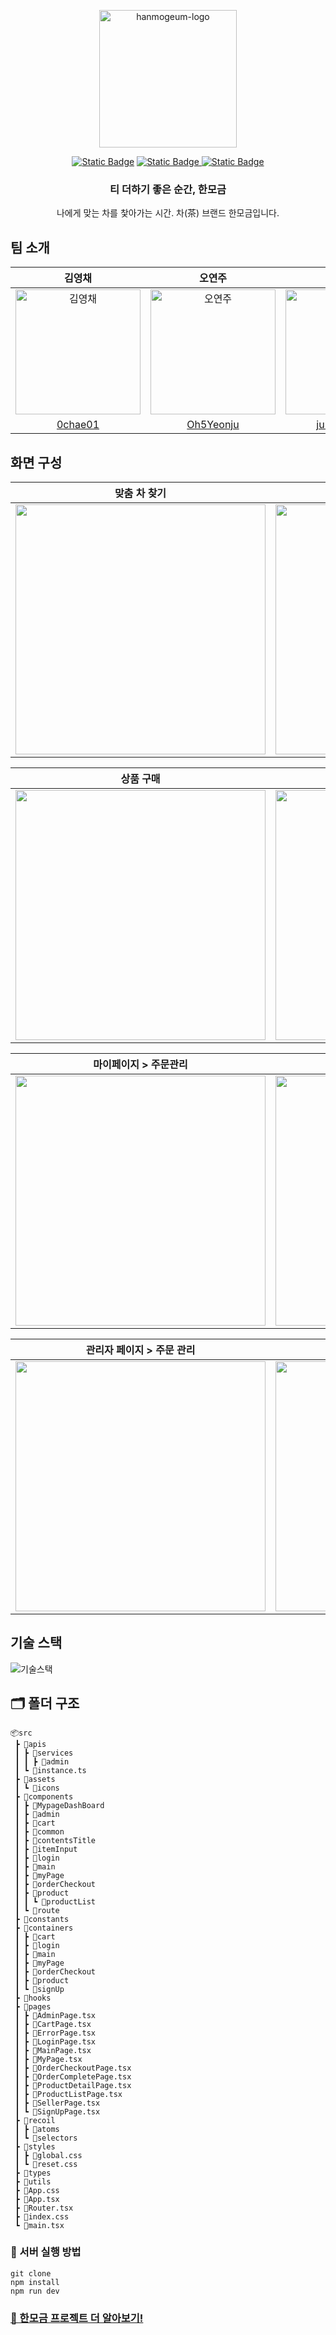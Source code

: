 <p align="center">
    <img src="https://github.com/Eurachacha/hanmogeum/assets/36308113/d738a6d3-c052-4b21-a425-2b87ebe63144.png" alt="hanmogeum-logo" width="220" height="220">
</p>

<div align="center">

[![Static Badge](https://img.shields.io/badge/hanmogeum-F07D49?logo=netlify&labelColor=white)](https://hanmogeum.netlify.app/)
[![Static Badge](https://img.shields.io/badge/GitHub_WiKi-1A406C?logo=github&logoColor=white)
](https://github.com/Eurachacha/hanmogeum/wiki)
[![Static Badge](https://img.shields.io/badge/release-v1.0.3-FFFFFF?logo=github&labelColor=323232)](https://github.com/Eurachacha/hanmogeum/releases)

### 티 더하기 좋은 순간, 한모금

나에게 맞는 차를 찿아가는 시간. 차(茶) 브랜드 한모금입니다.

</div>

## 팀 소개

<div align="center">

|                                           김영채                                            |                                           오연주                                            |                                           정명진                                           |
| :-----------------------------------------------------------------------------------------: | :-----------------------------------------------------------------------------------------: | :----------------------------------------------------------------------------------------: |
| <img src="https://avatars.githubusercontent.com/u/124250465?v=4" width=200px alt="김영채"/> | <img src="https://avatars.githubusercontent.com/u/117130358?v=4" width=200px alt="오연주"/> | <img src="https://avatars.githubusercontent.com/u/36308113?v=4" width=200px alt="정명진"/> |
|                            [0chae01](https://github.com/0chae01)                            |                          [Oh5Yeonju](https://github.com/Oh5Yeonju)                          |                      [jungmyungjin](https://github.com/jungmyungjin)                       |

</div>

## 화면 구성

| 맞춤 차 찾기                                                                                                         | 로그인,회원가입                                                                                                      |
| -------------------------------------------------------------------------------------------------------------------- | -------------------------------------------------------------------------------------------------------------------- |
| <img src="https://github.com/Eurachacha/hanmogeum/assets/36308113/83ac1c47-6860-4f78-8d2e-692038ba78dc" width="400"> | <img src="https://github.com/Eurachacha/hanmogeum/assets/36308113/b32f4dce-f8f0-4480-b50a-12187b9e8a24" width="400"> |

| 상품 구매                                                                                                            | 장바구니                                                                                                        |
| -------------------------------------------------------------------------------------------------------------------- | -------------------------------------------------------------------------------------------------------------------- |
| <img src="https://github.com/Eurachacha/hanmogeum/assets/36308113/f0b06fa1-3d08-4735-9e8c-febb9f5da905" width="400"> | <img src="https://github.com/Eurachacha/hanmogeum/assets/36308113/a9fb8ccd-4d1c-4020-9c95-bc3e63ac72e7" width="400"> |

| 마이페이지 > 주문관리                                                                                                | 마이페이지 > 내정보변경                                                                                              |
| -------------------------------------------------------------------------------------------------------------------- | -------------------------------------------------------------------------------------------------------------------- |
| <img src="https://github.com/Eurachacha/hanmogeum/assets/36308113/202a29eb-796f-4fcd-8379-36086aa61020" width="400"> | <img src="https://github.com/Eurachacha/hanmogeum/assets/36308113/a02fced5-3c94-4b23-b76a-98ace44b7c57" width="400"> |

| 관리자 페이지 > 주문 관리                                                                               | 관리자 페이지 > 상품 관리                                                                                            |
| -------------------------------------------------------------------------------------------------------------------- | -------------------------------------------------------------------------------------------------------------------- |
| <img src="https://github.com/Eurachacha/hanmogeum/assets/36308113/4d8cde05-d9e4-4807-b8af-053f039e9ec1" width="400"> | <img src="https://github.com/Eurachacha/hanmogeum/assets/36308113/9867ca06-221f-49a7-88da-b2bf39ebde07" width="400"> |

## 기술 스택

![기술스택](https://github.com/Eurachacha/hanmogeum/assets/36308113/d264f507-c75e-4ec0-aa37-17d7f27e3727)

## 🗂 폴더 구조

```
📦src
 ┣ 📂apis
 ┃ ┣ 📂services
 ┃ ┃ ┣ 📂admin
 ┃ ┗ 📜instance.ts
 ┣ 📂assets
 ┃ ┗ 📂icons
 ┣ 📂components
 ┃ ┣ 📂MypageDashBoard
 ┃ ┣ 📂admin
 ┃ ┣ 📂cart
 ┃ ┣ 📂common
 ┃ ┣ 📂contentsTitle
 ┃ ┣ 📂itemInput
 ┃ ┣ 📂login
 ┃ ┣ 📂main
 ┃ ┣ 📂myPage
 ┃ ┣ 📂orderCheckout
 ┃ ┣ 📂product
 ┃ ┃ ┗ 📂productList
 ┃ ┗ 📂route
 ┣ 📂constants
 ┣ 📂containers
 ┃ ┣ 📂cart
 ┃ ┣ 📂login
 ┃ ┣ 📂main
 ┃ ┣ 📂myPage
 ┃ ┣ 📂orderCheckout
 ┃ ┣ 📂product
 ┃ ┗ 📂signUp
 ┣ 📂hooks
 ┣ 📂pages
 ┃ ┣ 📜AdminPage.tsx
 ┃ ┣ 📜CartPage.tsx
 ┃ ┣ 📜ErrorPage.tsx
 ┃ ┣ 📜LoginPage.tsx
 ┃ ┣ 📜MainPage.tsx
 ┃ ┣ 📜MyPage.tsx
 ┃ ┣ 📜OrderCheckoutPage.tsx
 ┃ ┣ 📜OrderCompletePage.tsx
 ┃ ┣ 📜ProductDetailPage.tsx
 ┃ ┣ 📜ProductListPage.tsx
 ┃ ┣ 📜SellerPage.tsx
 ┃ ┗ 📜SignUpPage.tsx
 ┣ 📂recoil
 ┃ ┣ 📂atoms
 ┃ ┗ 📂selectors
 ┣ 📂styles
 ┃ ┣ 📜global.css
 ┃ ┗ 📜reset.css
 ┣ 📂types
 ┣ 📂utils
 ┣ 📜App.css
 ┣ 📜App.tsx
 ┣ 📜Router.tsx
 ┣ 📜index.css
 ┗ 📜main.tsx
```

### 🏃 서버 실행 방법

```shell
git clone
npm install
npm run dev
```

### [👀 한모금 프로젝트 더 알아보기!](https://github.com/Eurachacha/hanmogeum/wiki)

